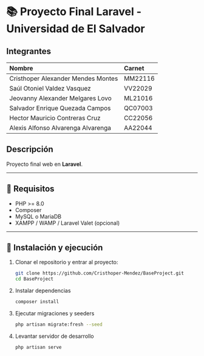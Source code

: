 # 📚 Proyecto Final Laravel - Universidad de El Salvador

## Integrantes
| Nombre | Carnet |
| :------ | :---------- |
| Cristhoper Alexander Mendes Montes | MM22116 |
| Saúl Otoniel Valdez Vasquez | VV22029 |
| Jeovanny Alexander Melgares Lovo | ML21016 |
| Salvador Enrique Quezada Campos | QC07003 |
| Hector Mauricio Contreras Cruz | CC22056 |
| Alexis Alfonso Alvarenga Alvarenga | AA22044 |

## Descripción

Proyecto final web en **Laravel**.

---

## 🚀 Requisitos

- PHP >= 8.0
- Composer
- MySQL o MariaDB
- XAMPP / WAMP / Laravel Valet (opcional)

---

## 🔧 Instalación y ejecución

1. Clonar el repositorio y entrar al proyecto:

   ```bash
   git clone https://github.com/Cristhoper-Mendez/BaseProject.git
   cd BaseProject

2. Instalar dependencias

    ```bash
    composer install

3. Ejecutar migraciones y seeders

    ```bash
    php artisan migrate:fresh --seed

4. Levantar servidor de desarrollo

    ```bash
    php artisan serve

